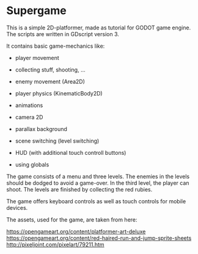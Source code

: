 # Supergame

This is a simple 2D-platformer, made as tutorial for GODOT game engine. The scripts are written in GDscript version 3.



It contains basic game-mechanics like:

- player movement

- collecting stuff, shooting, ...

- enemy movement (Area2D)

- player physics (KinematicBody2D)

- animations

- camera 2D

- parallax background

- scene switching (level switching)

- HUD (with additional touch controll buttons)

- using globals

The game consists of a menu and three levels. The enemies in the levels should be dodged to avoid a game-over. In the third level, the player can shoot. The levels are finished by collecting the red rubies.

The game offers keyboard controls as well as touch controls for mobile devices.


The assets, used for the game, are taken from here:

https://opengameart.org/content/platformer-art-deluxe
https://opengameart.org/content/red-haired-run-and-jump-sprite-sheets
http://pixeljoint.com/pixelart/79211.htm
